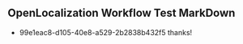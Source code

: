 ## OpenLocalization Workflow Test MarkDown
* 99e1eac8-d105-40e8-a529-2b2838b432f5 thanks!

<!--HONumber=Jul16_HO4-->


